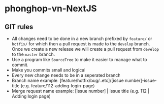 # phonghop-vn-NextJS

## GIT rules
* All changes need to be done in a new branch prefixed by `feature/` or `hotfix/` for which then a pull request is made to the `develop` branch.
Once we create a new release we will create a pull request from `develop` to the `master` branch.
* Use a program like `SourceTree` to make it easier to manage what to commit.
* Make you commits small and logical
* Every new change needs to be in a seperated branch
* Branch name example: [feature/hotfix/bug/..etc]/[issue number]-issue-title (e.g. feature/112-adding-login-page)
* Merge request name example: [issue number] | issue title (e.g. 112 | Adding login page)
